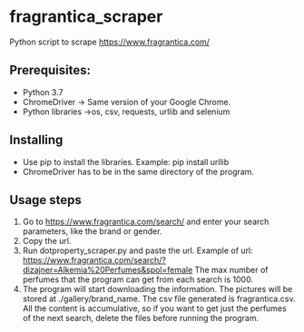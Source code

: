 # fragrantica_scraper

Python script to scrape https://www.fragrantica.com/

## Prerequisites:
- Python 3.7
- ChromeDriver -> Same version of your Google Chrome.
- Python libraries ->os, csv, requests, urllib and selenium

## Installing
- Use pip to install the libraries. Example: pip install urllib
- ChromeDriver has to be in the same directory of the program.

## Usage steps
1. Go to https://www.fragrantica.com/search/ and enter your search parameters, like the brand or gender.
2. Copy the url.
3. Run dotproperty_scraper.py and paste the url. Example of url: https://www.fragrantica.com/search/?dizajner=Alkemia%20Perfumes&spol=female
The max number of perfumes that the program can get from each search is 1000.
4. The program will start downloading the information. The pictures will be stored at ./gallery/brand_name. 
The csv file generated is fragrantica.csv.
All the content is accumulative, so if you want to get just the perfumes of the next search, delete the files before running the program.
